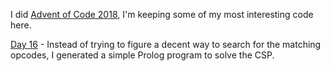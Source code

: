 I did [Advent of Code 2018](https://adventofcode.com/2018), I'm keeping some of my most interesting code here.

[Day 16](https://adventofcode.com/2018/day/16) - Instead of trying to figure a decent way to search for the matching opcodes, I generated a simple Prolog program to solve the CSP.